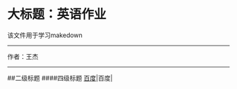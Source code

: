 大标题：英语作业
===========================
该文件用于学习makedown
****
作者：王杰
****
##二级标题
####四级标题
[百度](baidu.com "百度")|百度| 
